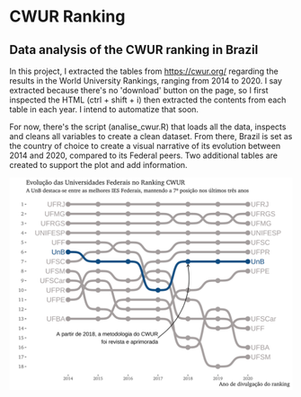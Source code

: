 # CWUR Ranking
## Data analysis of the CWUR ranking in Brazil

In this project, I extracted the tables from https://cwur.org/ regarding the results in the World University Rankings, ranging from 2014 to 2020.
I say extracted because there's no 'download' button on the page, so I first inspected the HTML (ctrl + shift + i) then extracted the contents from each table in each year. I intend to automatize that soon.

For now, there's the script (analise_cwur.R) that loads all the data, inspects and cleans all variables to create a clean dataset. From there, Brazil is set as the country of choice to create a visual narrative of its evolution between 2014 and 2020, compared to its Federal peers. Two additional tables are created to support the plot and add information.


![Evolução da UnB no CWUR](cwur-federais_1.png)
